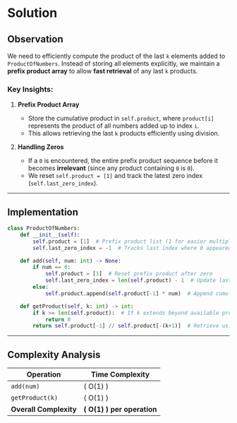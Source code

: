 # Solution

## **Observation**
We need to efficiently compute the product of the last `k` elements added to `ProductOfNumbers`. Instead of storing all elements explicitly, we maintain a **prefix product array** to allow **fast retrieval** of any last `k` products.

### **Key Insights:**
1. **Prefix Product Array**  
   - Store the cumulative product in `self.product`, where `product[i]` represents the product of all numbers added up to index `i`.
   - This allows retrieving the last `k` products efficiently using division.
   
2. **Handling Zeros**  
   - If a `0` is encountered, the entire prefix product sequence before it becomes **irrelevant** (since any product containing `0` is `0`).
   - We reset `self.product = [1]` and track the latest zero index (`self.last_zero_index`).

---

## **Implementation**
```python
class ProductOfNumbers:
    def __init__(self):
        self.product = [1]  # Prefix product list (1 for easier multiplication)
        self.last_zero_index = -1  # Tracks last index where 0 appeared

    def add(self, num: int) -> None:
        if num == 0:
            self.product = [1]  # Reset prefix product after zero
            self.last_zero_index = len(self.product) - 1  # Update last zero index
        else:
            self.product.append(self.product[-1] * num)  # Append cumulative product

    def getProduct(self, k: int) -> int:
        if k >= len(self.product):  # If k extends beyond available products
            return 0  
        return self.product[-1] // self.product[-(k+1)]  # Retrieve using division
```

---

## **Complexity Analysis**
| Operation    | Time Complexity |
|-------------|---------------|
| `add(num)`  | \( O(1) \) |
| `getProduct(k)` | \( O(1) \) |
| **Overall Complexity** | **\( O(1) \) per operation** |